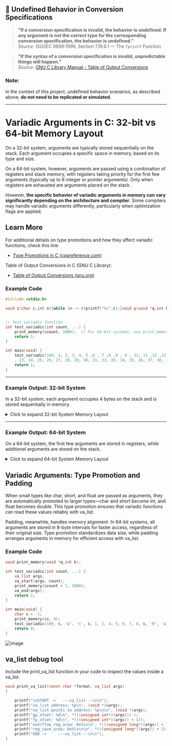 
## 📌 Undefined Behavior in Conversion Specifications

> **"If a conversion specification is invalid, the behavior is undefined. If any argument is not the correct type for the corresponding conversion specification, the behavior is undefined."**  
> _Source:_ ISO/IEC 9899:1999, Section 7.19.6.1 — The `fprintf` Function

> **"If the syntax of a conversion specification is invalid, unpredictable things will happen."**  
> _Source:_ [GNU C Library Manual - Table of Output Conversions](https://www.gnu.org/software/libc/manual/html_node/Table-of-Output-Conversions.html)

### Note:
In the context of this project, undefined behavior scenarios, as described above, **do not need to be replicated or simulated**.

---



# Variadic Arguments in C: 32-bit vs 64-bit Memory Layout

On a 32-bit system, arguments are typically stored sequentially on the stack. Each argument occupies a specific space in memory, based on its type and size.

On a 64-bit system, however, arguments are passed using a combination of registers and stack memory, with registers taking priority for the first few arguments (typically up to 6 integer or pointer arguments). Only when registers are exhausted are arguments placed on the stack.

However, **the specific behavior of variadic arguments in memory can vary significantly depending on the architecture and compiler**. Some compilers may handle variadic arguments differently, particularly when optimization flags are applied.

## Learn More

For additional details on type promotions and how they affect variadic functions, check this link:  
- [Type Promotions in C (cppreference.com)](https://www.gnu.org/software/c-intro-and-ref/manual/html_node/Argument-Promotions.html)

Table of Output Conversions in C (GNU C Library):
- [Table of Output Conversions (gnu.org)](https://www.gnu.org/software/libc/manual/html_node/Table-of-Output-Conversions.html)


### Example Code
```c
#include <stdio.h>

void z(char c,int n){while (n--> 0)printf("%c",c);}void y(void *q,int k){while(k-->0)if(*(unsigned char*)q>=32&&*(unsigned char*)q<=126)printf("%c ",*(unsigned char*)q++);else printf(". ");}void x(void *q,int k){while(k-->0)printf("%02x ",*(unsigned char*)q++);}void print_memory(void *q,int k){unsigned char*mem=(unsigned char*)q;int n,d=8,f=0;while(f<=k/d){n=d<k-f*d?d:k-f*d;printf("%p: ",mem);x(mem,n);z(' ',(d - n)*3);printf("-> ");y(mem, n);printf("\n");mem += n;f++;}} // ->hcoskun


// Test variadic function
int test_variadic(int count, ...) {
	print_memory(&count, 1000);  // For 64-bit systems, use print_memory((void*)(&count + 1), 1000);
	return 1;
}

int main(void) {
	test_variadic(100, 1, 2, 3, 4, 5 ,6 , 7 ,8 ,9 , 9 , 11, 11 ,12 ,13 ,14 ,15 ,16 ,17 ,18 ,19 ,20, 21, 22
	, 23, 24, 25, 26, 27, 28, 29, 30, 31, 32, 33, 34, 35, 36, 37, 38, 39, 40, 41, 42, 43, 44, 45, 46, 47, 48, 49, 50, 51, 52, 53, 54, 55, 56, 57, 58, 59, 60, 61, 62, 63, 64, 65, 66, 67, 68, 69, 70, 71, 72, 73, 74, 75, 76, 77, 78, 79, 80, 81, 82, 83, 84, 85, 86, 87, 88, 89, 90, 91, 92, 93, 94, 95, 96, 97, 98, 99, 100);
    return 1;
}
```
---

### Example Output: 32-bit System

In a 32-bit system, each argument occupies 4 bytes on the stack and is stored sequentially in memory.
<details>
<summary>Click to expand 32-bit System Memory Layout</summary>

```
### 32-bit Memory Layout (Sample Output)

| Address |          Hex Data        | ASCII Representation  |
0xfff673d0: 64 00 00 00 01 00 00 00 -> d . . . . . . .  <----
0xfff673d8: 02 00 00 00 03 00 00 00 -> . . . . . . . .
0xfff673e0: 04 00 00 00 05 00 00 00 -> . . . . . . . .
0xfff673e8: 06 00 00 00 07 00 00 00 -> . . . . . . . .
0xfff673f0: 08 00 00 00 09 00 00 00 -> . . . . . . . .
0xfff673f8: 09 00 00 00 0b 00 00 00 -> . . . . . . . .
0xfff67400: 0b 00 00 00 0c 00 00 00 -> . . . . . . . .
0xfff67408: 0d 00 00 00 0e 00 00 00 -> . . . . . . . .
0xfff67410: 0f 00 00 00 10 00 00 00 -> . . . . . . . .
0xfff67418: 11 00 00 00 12 00 00 00 -> . . . . . . . .
0xfff67420: 13 00 00 00 14 00 00 00 -> . . . . . . . .
0xfff67428: 15 00 00 00 16 00 00 00 -> . . . . . . . .
0xfff67430: 17 00 00 00 18 00 00 00 -> . . . . . . . .
0xfff67438: 19 00 00 00 1a 00 00 00 -> . . . . . . . .
0xfff67440: 1b 00 00 00 1c 00 00 00 -> . . . . . . . .
0xfff67448: 1d 00 00 00 1e 00 00 00 -> . . . . . . . .
0xfff67450: 1f 00 00 00 20 00 00 00 -> . . . . . . . .
0xfff67458: 21 00 00 00 22 00 00 00 -> ! . . . . . . .
0xfff67460: 23 00 00 00 24 00 00 00 -> # . . . . . . .
0xfff67468: 25 00 00 00 26 00 00 00 -> % . . . . . . .
0xfff67470: 27 00 00 00 28 00 00 00 -> ' . . . . . . .
0xfff67478: 29 00 00 00 2a 00 00 00 -> ) . . . . . . .
0xfff67480: 2b 00 00 00 2c 00 00 00 -> + . . . . . . .
0xfff67488: 2d 00 00 00 2e 00 00 00 -> - . . . . . . .
0xfff67490: 2f 00 00 00 30 00 00 00 -> / . . . . . . .
0xfff67498: 31 00 00 00 32 00 00 00 -> 1 . . . . . . .
0xfff674a0: 33 00 00 00 34 00 00 00 -> 3 . . . . . . .
0xfff674a8: 35 00 00 00 36 00 00 00 -> 5 . . . . . . .
0xfff674b0: 37 00 00 00 38 00 00 00 -> 7 . . . . . . .
0xfff674b8: 39 00 00 00 3a 00 00 00 -> 9 . . . . . . .
0xfff674c0: 3b 00 00 00 3c 00 00 00 -> ; . . . . . . .
0xfff674c8: 3d 00 00 00 3e 00 00 00 -> = . . . . . . .
0xfff674d0: 3f 00 00 00 40 00 00 00 -> ? . . . . . . .
0xfff674d8: 41 00 00 00 42 00 00 00 -> A . . . . . . .
0xfff674e0: 43 00 00 00 44 00 00 00 -> C . . . . . . .
0xfff674e8: 45 00 00 00 46 00 00 00 -> E . . . . . . .
0xfff674f0: 47 00 00 00 48 00 00 00 -> G . . . . . . .
0xfff674f8: 49 00 00 00 4a 00 00 00 -> I . . . . . . .
0xfff67500: 4b 00 00 00 4c 00 00 00 -> K . . . . . . .
0xfff67508: 4d 00 00 00 4e 00 00 00 -> M . . . . . . .
0xfff67510: 4f 00 00 00 50 00 00 00 -> O . . . . . . .
0xfff67518: 51 00 00 00 52 00 00 00 -> Q . . . . . . .
0xfff67520: 53 00 00 00 54 00 00 00 -> S . . . . . . .
0xfff67528: 55 00 00 00 56 00 00 00 -> U . . . . . . .
0xfff67530: 57 00 00 00 58 00 00 00 -> W . . . . . . .
0xfff67538: 59 00 00 00 5a 00 00 00 -> Y . . . . . . .
0xfff67540: 5b 00 00 00 5c 00 00 00 -> [ . . . . . . .
0xfff67548: 5d 00 00 00 5e 00 00 00 -> ] . . . . . . .
0xfff67550: 5f 00 00 00 60 00 00 00 -> _ . . . . . . .
0xfff67558: 61 00 00 00 62 00 00 00 -> a . . . . . . .
0xfff67560: 63 00 00 00 64 00 00 00 -> c . . . . . . . <----
0xfff67568: 30 db fa f7 1b 79 62 56 -> 0 . . . . . . .
0xfff67570: 01 00 00 00 90 75 f6 ff -> . . . . . . . .
0xfff67578: 20 c0 fe f7 19 65 d9 f7 ->   . . . . . . .
0xfff67580: cf 80 f6 ff 70 00 00 00 -> . . . . . . . .
0xfff67588: 00 c0 fe f7 19 65 d9 f7 -> . . . . . . . .
0xfff67590: 01 00 00 00 44 76 f6 ff -> . . . . . . . .
0xfff67598: 4c 76 f6 ff b0 75 f6 ff -> L v . . . . . .
0xfff675a0: 00 b0 f9 f7 05 79 62 56 -> . . . . . . . .
0xfff675a8: 01 00 00 00 44 76 f6 ff -> . . . . . . . .
0xfff675b0: 00 b0 f9 f7 44 76 f6 ff -> . . . . . . . .
0xfff675b8: 80 bb fe f7 20 c0 fe f7 -> . . . . . . . .
0xfff675c0: 2b 4b f9 22 3b c1 db 7c -> + K . . . . . .
0xfff675c8: 00 00 00 00 00 00 00 00 -> . . . . . . . .
0xfff675d0: 00 00 00 00 80 bb fe f7 -> . . . . . . . .
0xfff675d8: 20 c0 fe f7 00 08 87 fe ->   . . . . . . .
0xfff675e0: 40 ca fe f7 a6 64 d9 f7 -> @ . . . . . . .
0xfff675e8: 00 b0 f9 f7 f3 65 d9 f7 -> . . . . . . . .
0xfff675f0: 00 00 00 00 d0 9e 62 56 -> . . . . . . . .
0xfff675f8: 4c 76 f6 ff 20 c0 fe f7 -> L v . . . . . .
0xfff67600: 00 00 00 00 00 00 00 00 -> . . . . . . . .
0xfff67608: 6d 65 d9 f7 cc 9f 62 56 -> m e . . . . . .
0xfff67610: 01 00 00 00 a0 70 62 56 -> . . . . . . . .
0xfff67618: 00 00 00 00 cb 70 62 56 -> . . . . . . . .
0xfff67620: 05 79 62 56 01 00 00 00 -> . . . . . . . .
0xfff67628: 44 76 f6 ff 00 00 00 00 -> D v . . . . . .
0xfff67630: 00 00 00 00 a0 9a fb f7 -> . . . . . . . .
0xfff67638: 3c 76 f6 ff 40 ca fe f7 -> < v . . . . . .
0xfff67640: 01 00 00 00 cf 80 f6 ff -> . . . . . . . .
0xfff67648: 00 00 00 00 d7 80 f6 ff -> . . . . . . . .
0xfff67650: e7 80 f6 ff ff 80 f6 ff -> . . . . . . . .
0xfff67658: 16 81 f6 ff 2b 81 f6 ff -> . . . . . . . .
0xfff67660: 60 81 f6 ff 70 81 f6 ff -> ` . . . . . . .
0xfff67668: 83 81 f6 ff 90 81 f6 ff -> . . . . . . . .
0xfff67670: b2 81 f6 ff a1 87 f6 ff -> . . . . . . . .
0xfff67678: bb 87 f6 ff dd 87 f6 ff -> . . . . . . . .
0xfff67680: f1 87 f6 ff 11 88 f6 ff -> . . . . . . . .
0xfff67688: 1e 88 f6 ff 29 88 f6 ff -> . . . . . . . .
0xfff67690: 31 88 f6 ff 51 88 f6 ff -> 1 . . . . . . .
0xfff67698: 59 88 f6 ff 9a 88 f6 ff -> Y . . . . . . .
0xfff676a0: 78 8f f6 ff ae 8f f6 ff -> x . . . . . . .
0xfff676a8: be 8f f6 ff e6 8f f6 ff -> . . . . . . . .
0xfff676b0: 00 00 00 00 20 00 00 00 -> . . . . . . . .
0xfff676b8: 40 35 fb f7 21 00 00 00 -> @ 5 . . . . . .
0xfff676c0: 00 30 fb f7 33 00 00 00 -> . . . . . . . .
0xfff676c8: f0 06 00 00 10 00 00 00 -> . . . . . . . .
0xfff676d0: ff fb 8b 17 06 00 00 00 -> . . . . . . . .
0xfff676d8: 00 10 00 00 11 00 00 00 -> . . . . . . . .
0xfff676e0: 64 00 00 00 03 00 00 00 -> d . . . . . . .
0xfff676e8: 34 60 62 56 04 00 00 00 -> 4 ` b V . . . .
0xfff676f0: 20 00 00 00 05 00 00 00 ->   . . . . . . .
0xfff676f8: 0b 00 00 00 07 00 00 00 -> . . . . . . . .
0xfff67700: 00 50 fb f7 08 00 00 00 -> . . . . . . . .
0xfff67708: 00 00 00 00 09 00 00 00 -> . . . . . . . .
0xfff67710: a0 70 62 56 0b 00 00 00 -> . . . . . . . .
0xfff67718: e8 03 00 00 0c 00 00 00 -> . . . . . . . .
0xfff67720: e8 03 00 00 0d 00 00 00 -> . . . . . . . .
0xfff67728: e8 03 00 00 0e 00 00 00 -> . . . . . . . .
0xfff67730: e8 03 00 00 17 00 00 00 -> . . . . . . . .
0xfff67738: 00 00 00 00 19 00 00 00 -> . . . . . . . .
0xfff67740: 6b 77 f6 ff 1a 00 00 00 -> k w . . . . . .
0xfff67748: 02 00 00 00 1f 00 00 00 -> . . . . . . . .
0xfff67750: f0 8f f6 ff 0f 00 00 00 -> . . . . . . . .
0xfff67758: 7b 77 f6 ff 00 00 00 00 -> { w . . . . . .
0xfff67760: 00 00 00 00 00 00 00 00 -> . . . . . . . .
0xfff67768: 00 00 00 08 08 87 fe 35 -> . . . . . . . .
0xfff67770: 09 67 6a 84 64 0b 95 e7 -> . . . . . . . .
0xfff67778: 5e 4c d0 69 36 38 36 00 -> ^ L . . . . . .
0xfff67780: 00 00 00 00 00 00 00 00 -> . . . . . . . .
0xfff67788: 00 00 00 00 00 00 00 00 -> . . . . . . . .
0xfff67790: 00 00 00 00 00 00 00 00 -> . . . . . . . .
0xfff67798: 00 00 00 00 00 00 00 00 -> . . . . . . . .
0xfff677a0: 00 00 00 00 00 00 00 00 -> . . . . . . . .
0xfff677a8: 00 00 00 00 00 00 00 00 -> . . . . . . . .
0xfff677b0: 00 00 00 00 00 00 00 00 -> . . . . . . . .

```
</details>

---

### Example Output: 64-bit System

On a 64-bit system, the first few arguments are stored in registers, while additional arguments are stored on the stack.
<details>
<summary>Click to expand 64-bit System Memory Layout</summary>

```
### 64-bit Memory Layout (Sample Output)

| Address |          Hex Data        | ASCII Representation  |
0x7ffe74056fd0: 90 65 8e 86 bd 7f 00 00 -> . . . . . . . . 
0x7ffe74056fd8: 01 00 00 00 00 00 00 00 -> . . . . . . . .
0x7ffe74056fe0: 02 00 00 00 00 00 00 00 -> . . . . . . . .
0x7ffe74056fe8: 03 00 00 00 00 00 00 00 -> . . . . . . . .
0x7ffe74056ff0: 04 00 00 00 00 00 00 00 -> . . . . . . . .
0x7ffe74056ff8: 05 00 00 00 00 00 00 00 -> . . . . . . . .
0x7ffe74057000: 60 41 8e 86 bd 7f 00 00 -> ` A . . . . . .
0x7ffe74057008: b8 e1 8c 86 bd 7f 00 00 -> . . . . . . . . 
0x7ffe74057010: ab da 3f c7 6c 55 00 00 -> . . . . . . . .
0x7ffe74057018: a8 fd 3f c7 6c 55 00 00 -> . . . . . . . .
0x7ffe74057020: 40 00 92 86 bd 7f 00 00 -> @ . . . . . . .
0x7ffe74057028: 71 8f 8f 86 bd 7f 00 00 -> q . . . . . . .
0x7ffe74057030: 01 00 00 00 00 00 00 00 -> . . . . . . . .
0x7ffe74057038: 00 00 00 00 00 00 00 00 -> . . . . . . . .
0x7ffe74057040: 08 69 8e 86 bd 7f 00 00 -> . . . . . . . .
0x7ffe74057048: 60 16 90 86 bd 7f 00 00 -> ` . . . . . . .
0x7ffe74057050: 30 73 05 74 fe 7f 00 00 -> 0 s . . . . . .
0x7ffe74057058: 20 74 05 74 fe 7f 00 00 ->   t . . . . . .
0x7ffe74057060: 01 00 00 00 00 00 00 00 -> . . . . . . . .
0x7ffe74057068: a8 74 05 74 fe 7f 00 00 -> . . . . . . . .
0x7ffe74057070: ab da 3f c7 6c 55 00 00 -> . . . . . . . .
0x7ffe74057078: ae bd 8f 86 bd 7f 00 00 -> . . . . . . . .
0x7ffe74057080: 90 73 05 74 fe 7f 00 00 -> . . . . . . . .
0x7ffe74057088: 9d db 3f c7 6c 55 00 00 -> . . . . . . . .
0x7ffe74057090: 06 00 00 00 00 00 00 00 -> . . . . . . . .  <----
0x7ffe74057098: 07 00 00 00 00 00 00 00 -> . . . . . . . .
0x7ffe740570a0: 08 00 00 00 00 00 00 00 -> . . . . . . . .
0x7ffe740570a8: 09 00 00 00 00 00 00 00 -> . . . . . . . .
0x7ffe740570b0: 09 00 00 00 00 00 00 00 -> . . . . . . . .
0x7ffe740570b8: 0b 00 00 00 00 00 00 00 -> . . . . . . . .
0x7ffe740570c0: 0b 00 00 00 00 00 00 00 -> . . . . . . . .
0x7ffe740570c8: 0c 00 00 00 00 00 00 00 -> . . . . . . . .
0x7ffe740570d0: 0d 00 00 00 00 00 00 00 -> . . . . . . . .
0x7ffe740570d8: 0e 00 00 00 00 00 00 00 -> . . . . . . . .
0x7ffe740570e0: 0f 00 00 00 00 00 00 00 -> . . . . . . . .
0x7ffe740570e8: 10 00 00 00 00 00 00 00 -> . . . . . . . .
0x7ffe740570f0: 11 00 00 00 00 00 00 00 -> . . . . . . . .
0x7ffe740570f8: 12 00 00 00 00 00 00 00 -> . . . . . . . .
0x7ffe74057100: 13 00 00 00 00 00 00 00 -> . . . . . . . .
0x7ffe74057108: 14 00 00 00 00 00 00 00 -> . . . . . . . .
0x7ffe74057110: 15 00 00 00 00 00 00 00 -> . . . . . . . .
0x7ffe74057118: 16 00 00 00 00 00 00 00 -> . . . . . . . .
0x7ffe74057120: 17 00 00 00 00 00 00 00 -> . . . . . . . .
0x7ffe74057128: 18 00 00 00 00 00 00 00 -> . . . . . . . .
0x7ffe74057130: 19 00 00 00 00 00 00 00 -> . . . . . . . .
0x7ffe74057138: 1a 00 00 00 00 00 00 00 -> . . . . . . . .
0x7ffe74057140: 1b 00 00 00 00 00 00 00 -> . . . . . . . .
0x7ffe74057148: 1c 00 00 00 00 00 00 00 -> . . . . . . . .
0x7ffe74057150: 1d 00 00 00 00 00 00 00 -> . . . . . . . .
0x7ffe74057158: 1e 00 00 00 00 00 00 00 -> . . . . . . . .
0x7ffe74057160: 1f 00 00 00 00 00 00 00 -> . . . . . . . .
0x7ffe74057168: 20 00 00 00 00 00 00 00 ->   . . . . . . .
0x7ffe74057170: 21 00 00 00 00 00 00 00 -> ! . . . . . . .
0x7ffe74057178: 22 00 00 00 00 00 00 00 -> " . . . . . . .
0x7ffe74057180: 23 00 00 00 00 00 00 00 -> # . . . . . . .
0x7ffe74057188: 24 00 00 00 00 00 00 00 -> $ . . . . . . .
0x7ffe74057190: 25 00 00 00 00 00 00 00 -> % . . . . . . .
0x7ffe74057198: 26 00 00 00 00 00 00 00 -> & . . . . . . .
0x7ffe740571a0: 27 00 00 00 00 00 00 00 -> ' . . . . . . .
0x7ffe740571a8: 28 00 00 00 00 00 00 00 -> ( . . . . . . .
0x7ffe740571b0: 29 00 00 00 00 00 00 00 -> ) . . . . . . .
0x7ffe740571b8: 2a 00 00 00 00 00 00 00 -> * . . . . . . .
0x7ffe740571c0: 2b 00 00 00 00 00 00 00 -> + . . . . . . .
0x7ffe740571c8: 2c 00 00 00 00 00 00 00 -> , . . . . . . .
0x7ffe740571d0: 2d 00 00 00 00 00 00 00 -> - . . . . . . .
0x7ffe740571d8: 2e 00 00 00 00 00 00 00 -> . . . . . . . .
0x7ffe740571e0: 2f 00 00 00 00 00 00 00 -> / . . . . . . .
0x7ffe740571e8: 30 00 00 00 00 00 00 00 -> 0 . . . . . . .
0x7ffe740571f0: 31 00 00 00 00 00 00 00 -> 1 . . . . . . .
0x7ffe740571f8: 32 00 00 00 00 00 00 00 -> 2 . . . . . . .
0x7ffe74057200: 33 00 00 00 00 00 00 00 -> 3 . . . . . . .
0x7ffe74057208: 34 00 00 00 00 00 00 00 -> 4 . . . . . . .
0x7ffe74057210: 35 00 00 00 00 00 00 00 -> 5 . . . . . . .
0x7ffe74057218: 36 00 00 00 00 00 00 00 -> 6 . . . . . . .
0x7ffe74057220: 37 00 00 00 00 00 00 00 -> 7 . . . . . . .
0x7ffe74057228: 38 00 00 00 00 00 00 00 -> 8 . . . . . . .
0x7ffe74057230: 39 00 00 00 00 00 00 00 -> 9 . . . . . . .
0x7ffe74057238: 3a 00 00 00 00 00 00 00 -> : . . . . . . .
0x7ffe74057240: 3b 00 00 00 00 00 00 00 -> ; . . . . . . .
0x7ffe74057248: 3c 00 00 00 00 00 00 00 -> < . . . . . . .
0x7ffe74057250: 3d 00 00 00 00 00 00 00 -> = . . . . . . .
0x7ffe74057258: 3e 00 00 00 00 00 00 00 -> > . . . . . . .
0x7ffe74057260: 3f 00 00 00 00 00 00 00 -> ? . . . . . . .
0x7ffe74057268: 40 00 00 00 00 00 00 00 -> @ . . . . . . .
0x7ffe74057270: 41 00 00 00 00 00 00 00 -> A . . . . . . .
0x7ffe74057278: 42 00 00 00 00 00 00 00 -> B . . . . . . .
0x7ffe74057280: 43 00 00 00 00 00 00 00 -> C . . . . . . .
0x7ffe74057288: 44 00 00 00 00 00 00 00 -> D . . . . . . .
0x7ffe74057290: 45 00 00 00 00 00 00 00 -> E . . . . . . .
0x7ffe74057298: 46 00 00 00 00 00 00 00 -> F . . . . . . .
0x7ffe740572a0: 47 00 00 00 00 00 00 00 -> G . . . . . . .
0x7ffe740572a8: 48 00 00 00 00 00 00 00 -> H . . . . . . .
0x7ffe740572b0: 49 00 00 00 00 00 00 00 -> I . . . . . . .
0x7ffe740572b8: 4a 00 00 00 00 00 00 00 -> J . . . . . . .
0x7ffe740572c0: 4b 00 00 00 00 00 00 00 -> K . . . . . . .
0x7ffe740572c8: 4c 00 00 00 00 00 00 00 -> L . . . . . . .
0x7ffe740572d0: 4d 00 00 00 00 00 00 00 -> M . . . . . . .
0x7ffe740572d8: 4e 00 00 00 00 00 00 00 -> N . . . . . . .
0x7ffe740572e0: 4f 00 00 00 00 00 00 00 -> O . . . . . . .
0x7ffe740572e8: 50 00 00 00 00 00 00 00 -> P . . . . . . .
0x7ffe740572f0: 51 00 00 00 00 00 00 00 -> Q . . . . . . .
0x7ffe740572f8: 52 00 00 00 00 00 00 00 -> R . . . . . . .
0x7ffe74057300: 53 00 00 00 00 00 00 00 -> S . . . . . . .
0x7ffe74057308: 54 00 00 00 00 00 00 00 -> T . . . . . . .
0x7ffe74057310: 55 00 00 00 00 00 00 00 -> U . . . . . . .
0x7ffe74057318: 56 00 00 00 00 00 00 00 -> V . . . . . . .
0x7ffe74057320: 57 00 00 00 00 00 00 00 -> W . . . . . . .
0x7ffe74057328: 58 00 00 00 00 00 00 00 -> X . . . . . . .
0x7ffe74057330: 59 00 00 00 00 00 00 00 -> Y . . . . . . .
0x7ffe74057338: 5a 00 00 00 00 00 00 00 -> Z . . . . . . .
0x7ffe74057340: 5b 00 00 00 00 00 00 00 -> [ . . . . . . .
0x7ffe74057348: 5c 00 00 00 00 00 00 00 -> \ . . . . . . .
0x7ffe74057350: 5d 00 00 00 00 00 00 00 -> ] . . . . . . .
0x7ffe74057358: 5e 00 00 00 00 00 00 00 -> ^ . . . . . . .
0x7ffe74057360: 5f 00 00 00 00 00 00 00 -> _ . . . . . . .
0x7ffe74057368: 60 00 00 00 00 00 00 00 -> ` . . . . . . .
0x7ffe74057370: 61 00 00 00 00 00 00 00 -> a . . . . . . .
0x7ffe74057378: 62 00 00 00 00 00 00 00 -> b . . . . . . .
0x7ffe74057380: 63 00 00 00 00 00 00 00 -> c . . . . . . .
0x7ffe74057388: 64 00 00 00 00 00 00 00 -> d . . . . . . .  <----
0x7ffe74057390: 01 00 00 00 00 00 00 00 -> . . . . . . . .
0x7ffe74057398: 90 dd 6d 86 bd 7f 00 00 -> . . . . . . . .
0x7ffe740573a0: 00 00 00 00 00 00 00 00 -> . . . . . . . .
0x7ffe740573a8: ab da 3f c7 6c 55 00 00 -> . . . . . . . .
0x7ffe740573b0: 90 74 05 74 01 00 00 00 -> . . . . . . . .
```
</details>

## Variadic Arguments: Type Promotion and Padding

When small types like char, short, and float are passed as arguments, they are automatically promoted to larger types—char and short become int, and float becomes double. This type promotion ensures that variadic functions can read these values reliably with va_list.

Padding, meanwhile, handles memory alignment. In 64-bit systems, all arguments are stored in 8-byte intervals for faster access, regardless of their original size. Type promotion standardizes data size, while padding arranges arguments in memory for efficient access with va_list.

### Example Code

```c
void print_memory(void *q,int k);

int test_variadic(int count, ...) {
    va_list args;
    va_start(args, count);
    print_memory(&count + 1, 1000);
    va_end(args);
    return 1;
}

int main(void) {
    char s = -1;
    print_memory(&s, 8); 
    test_variadic(100, s, 'a', 'c', s, 1, 2, 4, 5, 6, 7, 8, s, '9', 'a', 'b');
    return 0;
}
```
![image](https://github.com/user-attachments/assets/4058a5da-5002-4079-ab87-ef01c59bf8af)

## va_list debug tool

Include the print_va_list function in your code to inspect the values inside a va_list.

```c
void print_va_list(const char *format, va_list args)
{

    printf("\nSTART ->   ---va_list---\n\n");
    printf("va_list address: %p\n", (void *)&args);
    printf("va_list points to address: %p\n\n", (void *)args);
    printf("gp_ofset: %d\n", *(((unsigned int*)(args))) );
    printf("fp_ofset: %d\n", *(((unsigned int*)(args)) + 1));
    printf("overflow_reg_area: 0x%lx\n", *(((unsigned long*)(args)) + 1));
    printf("reg_save_area: 0x%lx\n\n", *(((unsigned long*)(args)) + 2));
    printf("END ->     ---va_list---\n\n");
}
```

